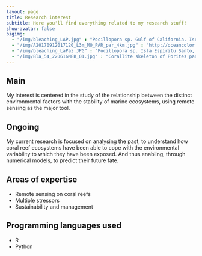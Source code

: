 ```yaml
---
layout: page
title: Research interest
subtitle: Here you'll find everything related to my research stuff!
show-avatar: false
bigimg:  
  - "/img/bleaching_LAP.jpg" : "Pocillopora sp. Gulf of California. Israel Sanchez"
  - "/img/A20170912017120_L3m_MO_PAR_par_4km.jpg" : "http://oceancolor.gsfc.nasa.gov/" 
  - "/img/bleaching_LaPaz.JPG" : "Pocillopora sp. Isla Espíritu Santo, BCS. Israel Sanchez"
  - "/img/Bla_54_220616MEB_01.jpg" : "Corallite skeleton of Porites panamensis, Bahía Concepción, BCS. Pedro González"
---
```

## Main 
My interest is centered in the study of the relationship between the distinct environmental factors with the stability of marine ecosystems, using remote sensing as the major tool.

## Ongoing
My current research is focused on analysing the past, to understand how coral reef ecosystems have been able to cope with the environmental variability to which they have been exposed. And thus enabling, through numerical models, to predict their future fate.

## Areas of expertise 
 * Remote sensing on coral reefs 
 * Multiple stressors  
 * Sustainability and management

## Programming languages used
 * R
 * Python
